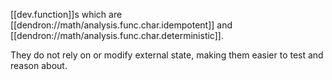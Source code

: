 
[[dev.function]]s which are [[dendron://math/analysis.func.char.idempotent]] and [[dendron://math/analysis.func.char.deterministic]].

They do not rely on or modify external state, making them easier to test and reason about.
